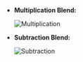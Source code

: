 
- **Multiplication Blend:** 

    ![Multiplication](https://github.com/opendatasurgeon/tgaImageProcessing/blob/main/description%20images/multiplication.jpg)

- **Subtraction Blend:** 

    ![Subtraction](https://github.com/opendatasurgeon/tgaImageProcessing/blob/main/description%20images/subtraction.jpg)

